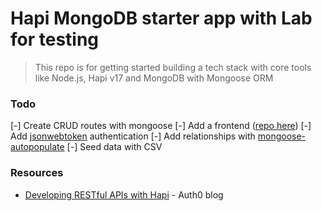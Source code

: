 Hapi MongoDB starter app with Lab for testing
===

> This repo is for getting started building a tech stack with core tools like Node.js, Hapi v17 and MongoDB with Mongoose ORM

### Todo
[-] Create CRUD routes with mongoose
[-] Add a frontend ([repo here](https://github.com/connor11528/task-app-frontend))
[-] Add [jsonwebtoken](https://jwt.io/) authentication
[-] Add relationships with [mongoose-autopopulate](https://github.com/mongodb-js/mongoose-autopopulate)
[-] Seed data with CSV

### Resources

- [Developing RESTful APIs with Hapi](https://auth0.com/blog/developing-restful-apis-with-hapijs/) - Auth0 blog